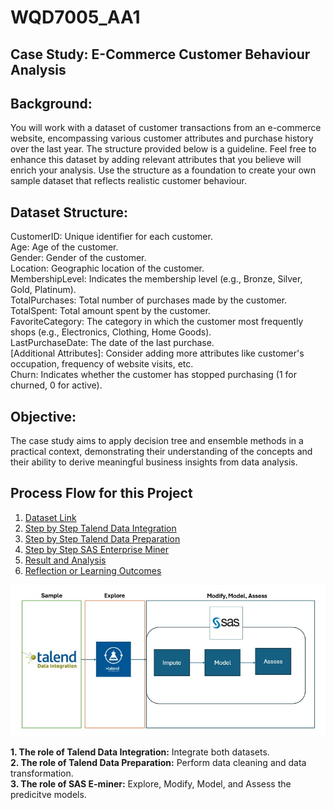 # WQD7005_AA1

## Case Study: E-Commerce Customer Behaviour Analysis 
## Background: 
You will work with a dataset of customer transactions from an e-commerce website, encompassing various customer attributes and purchase history over the last year. The structure provided below is a guideline. Feel free to enhance this dataset by adding  relevant attributes that you believe will enrich your analysis. Use the structure as a 
foundation to create your own sample dataset that reflects realistic customer behaviour. 

## Dataset Structure: 

CustomerID: Unique identifier for each customer.  
Age: Age of the customer.  
Gender: Gender of the customer.  
Location: Geographic location of the customer.  
MembershipLevel: Indicates the membership level (e.g., Bronze, Silver, Gold, Platinum).  
TotalPurchases: Total number of purchases made by the customer.  
TotalSpent: Total amount spent by the customer.  
FavoriteCategory: The category in which the customer most frequently shops (e.g., Electronics, Clothing, Home Goods).  
LastPurchaseDate: The date of the last purchase.  
[Additional Attributes]: Consider adding more attributes like customer's occupation, frequency of website visits, etc.  
Churn: Indicates whether the customer has stopped purchasing (1 for churned, 0 for active).

## Objective: 
The case study aims to apply decision tree and ensemble methods in a practical context, demonstrating their understanding of the concepts and their ability to derive meaningful business insights from data analysis. 

## Process Flow for this Project

1. [Dataset Link](https://github.com/sokqi918/WQD7005_AA1/tree/main/Dataset)
2. [Step by Step Talend Data Integration](https://github.com/sokqi918/WQD7005_AA1/tree/main/Talend%20Data%20Integration)
3. [Step by Step Talend Data Preparation](https://github.com/sokqi918/WQD7005_AA1/tree/main/Talend%20Data%20Preparation)
4. [Step by Step SAS Enterprise Miner](https://github.com/sokqi918/WQD7005_AA1/tree/main/SAS%20Enterprise%20Miner)
5. [Result and Analysis](https://github.com/sokqi918/WQD7005_AA1/tree/main/Result%20%26%20Analysis)
6. [Reflection or Learning Outcomes](https://github.com/sokqi918/WQD7005_AA1/tree/main/Reflection%20or%20Learning%20Outcomes)

![Updated Image](https://github.com/sokqi918/WQD7005_AA1/blob/main/Process%20flow.jpg)

**1. The role of Talend Data Integration:**
Integrate both datasets.  
**2. The role of Talend Data Preparation:**
Perform data cleaning and data transformation.  
**3. The role of SAS E-miner:**
Explore, Modify, Model, and Assess the predicitve models.

